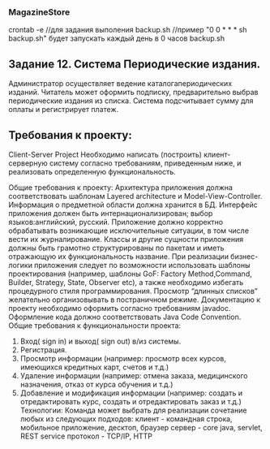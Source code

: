 ### MagazineStore

crontab -e //для задания выполения backup.sh
//пример "0 0 * * * sh backup.sh" будет запускать каждый день в 0 часов backup.sh
## Задание 12. Система Периодические издания.
 Администратор осуществляет ведение каталогапериодических изданий. Читатель может оформить подписку, предварительно выбрав периодические издания из списка. Система подсчитывает сумму для оплаты и регистрирует платеж.

## Требования к проекту:
Client-Server Project Необходимо написать (построить) клиент-серверную систему согласно требованиям, приведенным ниже, и реализовать определенную функциональность.

Общие требования к проекту: Архитектура приложения должна соответствовать шаблонам Layered architecture и Model-View-Controller. Информация о предметной области должна хранится в БД. 
Интерфейс приложения должен быть интернационализирован; выбор языков:английский, русский.
Приложение должно корректно обрабатывать возникающие исключительные ситуации, в том числе вести их журналирование. 
Классы и другие сущности приложения должны быть грамотно структурированы по пакетам и иметь отражающую их функциональность название. 
При реализации бизнес-логики приложения следует по возможности использовать шаблоны проектирования (например, шаблоны GoF: Factory Method,Command, Builder, Strategy, State, Observer etc), а также необходимо избегать процедурного стиля программирования. 
Просмотр “длинных списков” желательно организовывать в постраничном режиме. 
Документацию к проекту необходимо оформить согласно требованиям javadoc. 
Оформление кода должно соответствовать Java Code Convention.
Общие требования к функциональности проекта:
1. Вход( sign in) и выход( sign out) в/из системы.
2. Регистрация.
3. Просмотр информации (например: просмотр всех курсов, имеющихся кредитных карт, счетов и т.д.) 
4. Удаление информации (например: отмена заказа, медицинского назначения, отказ от курса обучения и т.д.)
5. Добавление и модификация информации (например: создать и отредактировать курс, создать и отредактировать заказ и т.д.)
Технологии: Команда может выбрать для реализации сочетание любых из следующих подходов: клиент - командная строка, мобильное приложение, десктоп, браузер сервер - core java, servlet, REST service
протокол -  TCP/IP, HTTP
